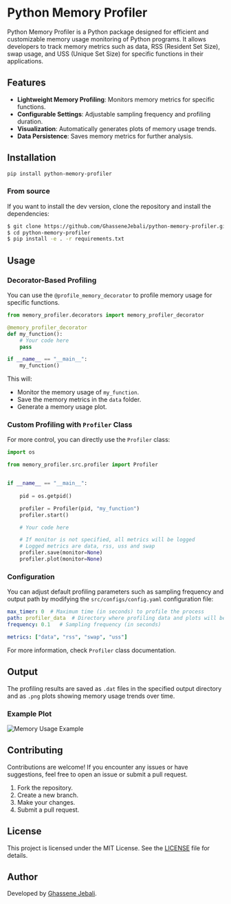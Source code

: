 # Python Memory Profiler

Python Memory Profiler is a Python package designed for efficient and customizable memory usage monitoring of Python programs. It allows developers to track memory metrics such as data, RSS (Resident Set Size), swap usage, and USS (Unique Set Size) for specific functions in their applications.

## Features

- **Lightweight Memory Profiling**: Monitors memory metrics for specific functions.
- **Configurable Settings**: Adjustable sampling frequency and profiling duration.
- **Visualization**: Automatically generates plots of memory usage trends.
- **Data Persistence**: Saves memory metrics for further analysis.

## Installation

```bash
pip install python-memory-profiler
```

### From source
If you want to install the dev version, clone the repository and install the dependencies:

```bash
$ git clone https://github.com/GhasseneJebali/python-memory-profiler.git
$ cd python-memory-profiler
$ pip install -e . -r requirements.txt
```

## Usage

### Decorator-Based Profiling

You can use the `@profile_memory_decorator` to profile memory usage for specific functions.

```python
from memory_profiler.decorators import memory_profiler_decorator

@memory_profiler_decorator
def my_function():
    # Your code here
    pass

if __name__ == "__main__":
    my_function()
```

This will:
- Monitor the memory usage of `my_function`.
- Save the memory metrics in the `data` folder.
- Generate a memory usage plot.

### Custom Profiling with `Profiler` Class

For more control, you can directly use the `Profiler` class:

```python
import os

from memory_profiler.src.profiler import Profiler


if __name__ == "__main__":
    
    pid = os.getpid()

    profiler = Profiler(pid, "my_function")
    profiler.start()

    # Your code here

    # If monitor is not specified, all metrics will be logged
    # Logged metrics are data, rss, uss and swap 
    profiler.save(monitor=None)
    profiler.plot(monitor=None)
```

### Configuration

You can adjust default profiling parameters such as sampling frequency and output path by modifying the `src/configs/config.yaml` configuration file:

```yaml
max_timer: 0  # Maximum time (in seconds) to profile the process
path: profiler_data  # Directory where profiling data and plots will be saved
frequency: 0.1   # Sampling frequency (in seconds)

metrics: ["data", "rss", "swap", "uss"]
```

For more information, check `Profiler` class documentation.

## Output

The profiling results are saved as `.dat` files in the specified output directory and as `.png` plots showing memory usage trends over time.

### Example Plot

![Memory Usage Example](https://github.com/GhasseneJebali/python-memory-profiler/blob/main/examples/profiler_data/array_handler/memory_plot_array_handler_450155_data.png?raw=true)

## Contributing

Contributions are welcome! If you encounter any issues or have suggestions, feel free to open an issue or submit a pull request.

1. Fork the repository.
2. Create a new branch.
3. Make your changes.
4. Submit a pull request.

## License

This project is licensed under the MIT License. See the [LICENSE](LICENSE) file for details.

## Author

Developed by [Ghassene Jebali](https://github.com/GhasseneJebali).
